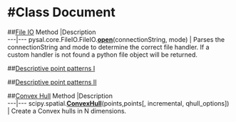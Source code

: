 #Class Document
==================
##[File IO](http://docs.scipy.org/doc/numpy/reference/generated/numpy.loadtxt.html)
Method |Description                                               
---|---
pysal.core.FileIO.FileIO.**[open](http://www.pysal.org/library/open.html#FileIO.open)**(connectionString, mode) | Parses the connectionString and mode to determine the correct file handler. If a custom handler is not found a python file object will be returned.

##[Descriptive point patterns I](https://github.com/GPH498598F14/GPH498598F14/blob/master/project/05_point_pattern_basics.pdf)

##[Descriptive point patterns II](https://github.com/GPH498598F14/GPH498598F14/blob/master/project/09_point_distance.pdf)

##[Convex Hull](http://docs.scipy.org/doc/scipy-dev/reference/generated/scipy.spatial.ConvexHull.html)
Method |Description                                               
---|---
scipy.spatial.**[ConvexHull](http://docs.scipy.org/doc/scipy-dev/reference/generated/scipy.spatial.ConvexHull.html)**(points,points[, incremental, qhull_options]) | Create a Convex hulls in N dimensions.
